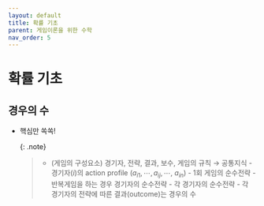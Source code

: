 ```yaml
---
layout: default
title: 확률 기초
parent: 게임이론을 위한 수학
nav_order: 5
---
```



# 확률 기초

## 경우의 수

- 핵심만 쏙쏙!

    {: .note}
	>- (게임의 구성요소) 경기자, 전략, 결과, 보수, 게임의 규칙 $\rightarrow$ 공통지식
		- 경기자($i$)의 action profile $(a_{i1},\cdots,a_{ij},\cdots,~a_{in})$
		- 1회 게임의 순수전략
		- 반복게임을 하는 경우 경기자의 순수전략
		- 각 경기자의 순수전략
		- 각 경기자의 전략에 따른 결과(outcome)는 경우의 수
		
		
		
